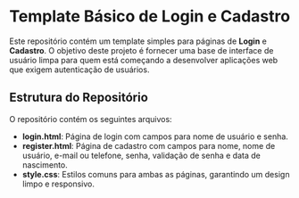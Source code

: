 # Template Básico de Login e Cadastro

Este repositório contém um template simples para páginas de **Login** e **Cadastro**. O objetivo deste projeto é fornecer uma base de interface de usuário limpa  para quem está começando a desenvolver aplicações web que exigem autenticação de usuários.

## Estrutura do Repositório

O repositório contém os seguintes arquivos:


- **login.html**: Página de login com campos para nome de usuário e senha.
- **register.html**: Página de cadastro com campos para nome, nome de usuário, e-mail ou telefone, senha, validação de senha e data de nascimento.
- **style.css**: Estilos comuns para ambas as páginas, garantindo um design limpo e responsivo.
